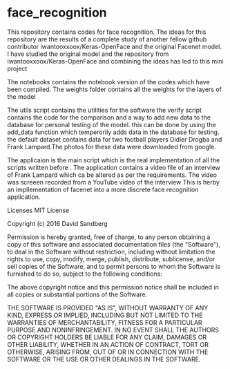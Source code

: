 # face_recognition
This repository contains codes for face recognition. The ideas for this repository are the results of a complete study of another fellow github contributor 
iwantooxxoox/Keras-OpenFace and the original Facenet model.
I have studied the original model and the repository from iwantooxxoox/Keras-OpenFace and combining the ideas has led to this mini project

The notebooks contains the notebook version of the codes which have been compiled.
The weights folder contains all the weights for the layers of the model

The utils script contains the utilities for the software the verify script contains the code for the comparison and a way to add new data to the database for 
personal testing of the model. this can be done by using the add_data function which temperorily adds data in the database for testing. the default dataset contains 
data for two football players Didier Drogba and Frank Lampard.The photos for these data were downloaded from google.

The applicaion is the main script which is the real implementation of all the scripts written before . The application contains a video file of an interview of
Frank Lampard which ca be altered as per the requirements. The video was screeen recorded from a YouTube video of the interview
This is herby an impllementation of facenet into a more discrete face recognition application. 


Licenses
MIT License
 
 Copyright (c) 2016 David Sandberg
 
 Permission is hereby granted, free of charge, to any person obtaining a copy
 of this software and associated documentation files (the "Software"), to deal
 in the Software without restriction, including without limitation the rights
 to use, copy, modify, merge, publish, distribute, sublicense, and/or sell
 copies of the Software, and to permit persons to whom the Software is
 furnished to do so, subject to the following conditions:
 
 The above copyright notice and this permission notice shall be included in all
 copies or substantial portions of the Software.
 
 THE SOFTWARE IS PROVIDED "AS IS", WITHOUT WARRANTY OF ANY KIND, EXPRESS OR
 IMPLIED, INCLUDING BUT NOT LIMITED TO THE WARRANTIES OF MERCHANTABILITY,
 FITNESS FOR A PARTICULAR PURPOSE AND NONINFRINGEMENT. IN NO EVENT SHALL THE
 AUTHORS OR COPYRIGHT HOLDERS BE LIABLE FOR ANY CLAIM, DAMAGES OR OTHER
 LIABILITY, WHETHER IN AN ACTION OF CONTRACT, TORT OR OTHERWISE, ARISING FROM,
 OUT OF OR IN CONNECTION WITH THE SOFTWARE OR THE USE OR OTHER DEALINGS IN THE
 SOFTWARE.










